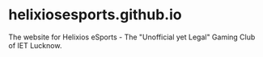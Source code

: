 # helixiosesports.github.io
The website for Helixios eSports - The "Unofficial yet Legal" Gaming Club of IET Lucknow.
